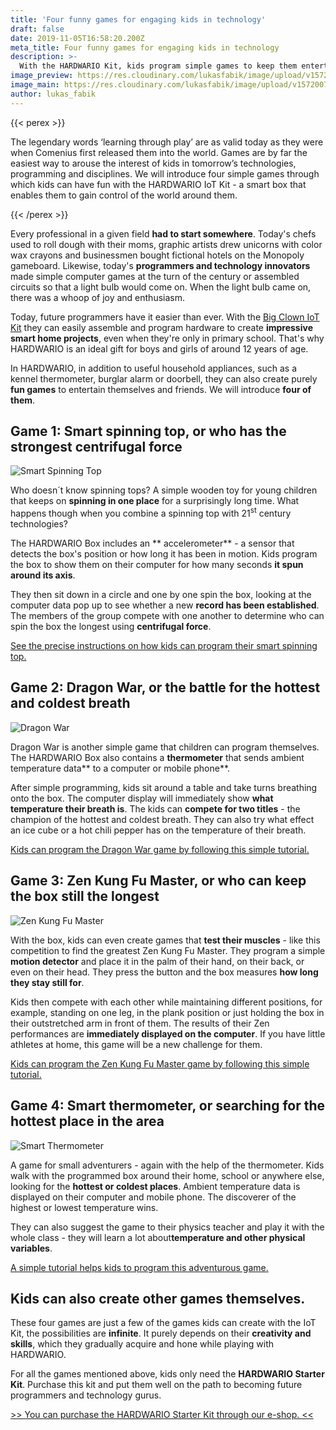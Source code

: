 ```yaml
---
title: 'Four funny games for engaging kids in technology'
draft: false
date: 2019-11-05T16:58:20.200Z
meta_title: Four funny games for engaging kids in technology
description: >-
  With the HARDWARIO Kit, kids program simple games to keep them entertained for long afternoons. Read four tips for fun activities for young and older kids.
image_preview: https://res.cloudinary.com/lukasfabik/image/upload/v1572973839/blog/Gift-for12-year-old-boy/image4.png
image_main: https://res.cloudinary.com/lukasfabik/image/upload/v1572007998/blog/iot-course_full.png
author: lukas_fabik
---
```

{{< perex >}}

The legendary words ‘learning through play’ are as valid today as they were when Comenius first released them into the world. Games are by far the easiest way to arouse the interest of kids in tomorrow’s technologies, programming and disciplines. We will introduce four simple games through which kids can have fun with the HARDWARIO IoT Kit - a smart box that enables them to gain control of the world around them.

{{< /perex >}}

Every professional in a given field **had to start somewhere**. Today's chefs used to roll dough with their moms, graphic artists drew unicorns with color wax crayons and businessmen bought fictional hotels on the Monopoly gameboard. Likewise, today's **programmers and technology innovators** made simple computer games at the turn of the century or assembled circuits so that a light bulb would come on. When the light bulb came on, there was a whoop of joy and enthusiasm.

Today, future programmers have it easier than ever. With the [Big Clown IoT Kit](https://shop.hardwario.com/starter-kit/) they can easily assemble and program hardware to create **impressive smart home projects**, even when they're only in primary school. That's why HARDWARIO is an ideal gift for boys and girls of around 12 years of age.

In HARDWARIO, in addition to useful household appliances, such as a kennel thermometer, burglar alarm or doorbell, they can also create purely **fun games** to entertain themselves and friends. We will introduce **four of them**.

## Game 1: Smart spinning top, or who has the strongest centrifugal force

![Smart Spinning Top](https://res.cloudinary.com/lukasfabik/image/upload/v1572973820/blog/Gift-for12-year-old-boy/image1.png)

Who doesn´t know spinning tops? A simple wooden toy for young children that keeps on **spinning in one place** for a surprisingly long time. What happens though when you combine a spinning top with 21<sup>st</sup> century technologies?

The HARDWARIO Box includes an ** accelerometer** \- a sensor that detects the box's position or how long it has been in motion. Kids program the box to show them on their computer for how many seconds **it spun around its axis**.

They then sit down in a circle and one by one spin the box, looking at the computer data pop up to see whether a new **record has been established**. The members of the group compete with one another to determine who can spin the box the longest using **centrifugal force**.

[See the precise instructions on how kids can program their smart spinning top.](/projects/highest-centrifugal-force/)

## Game 2: Dragon War, or the battle for the hottest and coldest breath

![Dragon War](https://res.cloudinary.com/lukasfabik/image/upload/v1572973839/blog/Gift-for12-year-old-boy/image3.png)

Dragon War is another simple game that children can program themselves. The HARDWARIO Box also contains a **thermometer** that sends ambient temperature data** to a computer or mobile phone**.

After simple programming, kids sit around a table and take turns breathing onto the box. The computer display will immediately show **what temperature their breath is**. The kids can **compete for two titles** \- the champion of the hottest and coldest breath. They can also try what effect an ice cube or a hot chili pepper has on the temperature of their breath.

[Kids can program the Dragon War game by following this simple tutorial.](/projects/dragons-fire/)

## Game 3: Zen Kung Fu Master, or who can keep the box still the longest

![Zen Kung Fu Master](https://res.cloudinary.com/lukasfabik/image/upload/v1572973839/blog/Gift-for12-year-old-boy/image4.png)

With the box, kids can even create games that **test their muscles** \- like this competition to find the greatest Zen Kung Fu Master. They program a simple **motion detector** and place it in the palm of their hand, on their back, or even on their head. They press the button and the box measures **how long they stay still for**.

Kids then compete with each other while maintaining different positions, for example, standing on one leg, in the plank position or just holding the box in their outstretched arm in front of them. The results of their Zen performances are **immediately displayed on the computer**. If you have little athletes at home, this game will be a new challenge for them.

[Kids can program the Zen Kung Fu Master game by following this simple tutorial.](/projects/zen-kung-fu-master/)

## Game 4: Smart thermometer, or searching for the hottest place in the area

![Smart Thermometer](https://res.cloudinary.com/lukasfabik/image/upload/v1572973837/blog/Gift-for12-year-old-boy/image2.png)

A game for small adventurers - again with the help of the thermometer. Kids walk with the programmed box around their home, school or anywhere else, looking for the **hottest or coldest places**. Ambient temperature data is displayed on their computer and mobile phone. The discoverer of the highest or lowest temperature wins.

They can also suggest the game to their physics teacher and play it with the whole class - they will learn a lot about**temperature and other physical variables**.

[A simple tutorial helps kids to program this adventurous game.](/projects/warmest-coldest-place/)

## Kids can also create other games themselves.

These four games are just a few of the games kids can create with the IoT Kit, the possibilities are **infinite**. It purely depends on their **creativity and skills**, which they gradually acquire and hone while playing with HARDWARIO.

For all the games mentioned above, kids only need the **HARDWARIO Starter Kit**. Purchase this kit and put them well on the path to becoming future programmers and technology gurus.

[>> You can purchase the HARDWARIO Starter Kit through our e-shop. <<](https://shop.hardwario.com/starter-kit/)

